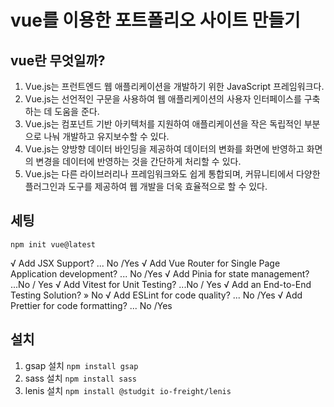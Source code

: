 # vue를 이용한 포트폴리오 사이트 만들기

## vue란 무엇일까? 

1) Vue.js는 프런트엔드 웹 애플리케이션을 개발하기 위한 JavaScript 프레임워크다.
2) Vue.js는 선언적인 구문을 사용하여 웹 애플리케이션의 사용자 인터페이스를 구축하는 데 도움을 준다.
3) Vue.js는 컴포넌트 기반 아키텍처를 지원하여 애플리케이션을 작은 독립적인 부분으로 나눠 개발하고 유지보수할 수 있다.
4) Vue.js는 양방향 데이터 바인딩을 제공하여 데이터의 변화를 화면에 반영하고 화면의 변경을 데이터에 반영하는 것을 간단하게 처리할 수 있다.
5) Vue.js는 다른 라이브러리나 프레임워크와도 쉽게 통합되며, 커뮤니티에서 다양한 플러그인과 도구를 제공하여 웹 개발을 더욱 효율적으로 할 수 있다.

## 세팅
`npm init vue@latest`

√ Add JSX Support? ... No /Yes
√ Add Vue Router for Single Page Application development? ... No /Yes
√ Add Pinia for state management? ...No / Yes
√ Add Vitest for Unit Testing? ...No / Yes
√ Add an End-to-End Testing Solution? » No
√ Add ESLint for code quality? ... No /Yes
√ Add Prettier for code formatting? ... No /Yes

## 설치
1. gsap 설치 `npm install gsap`
2. sass 설치 `npm install sass`
3. lenis 설치 `npm install @studgit io-freight/lenis`